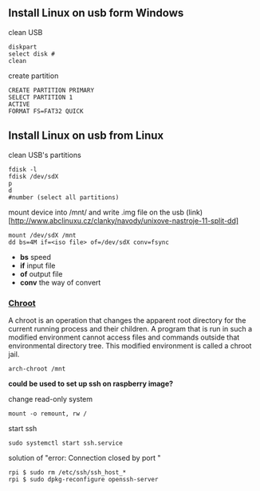 ## Install Linux on usb form Windows

clean USB
```
diskpart
select disk #
clean
```
create partition
```
CREATE PARTITION PRIMARY
SELECT PARTITION 1
ACTIVE
FORMAT FS=FAT32 QUICK
```
## Install Linux on usb from Linux

clean USB's partitions
```
fdisk -l
fdisk /dev/sdX
p
d
#number (select all partitions)
```
mount device into /mnt/ and write .img file on the usb (link)[http://www.abclinuxu.cz/clanky/navody/unixove-nastroje-11-split-dd]
```
mount /dev/sdX /mnt
dd bs=4M if=<iso file> of=/dev/sdX conv=fsync
```
 - **bs** speed
 - **if** input file
 - **of** output file
 - **conv** the way of convert

### [Chroot](https://wiki.archlinux.org/index.php/Chroot)
A chroot is an operation that changes the apparent root directory for the current running process and their children. A program that is run in such a modified environment cannot access files and commands outside that environmental directory tree. This modified environment is called a chroot jail. 
```
arch-chroot /mnt
```
**could be used to set up ssh on raspberry image?**

change read-only system
```
mount -o remount, rw /
```
start ssh
```
sudo systemctl start ssh.service
```
solution of "error: Connection closed by <ip> port <port>"

```
rpi $ sudo rm /etc/ssh/ssh_host_*
rpi $ sudo dpkg-reconfigure openssh-server
```

